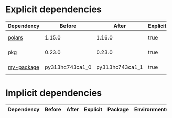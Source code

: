 # Explicit dependencies

|Dependency|Before|After|Explicit|Package|Environments|
|-|-|-|-|-|-|
|[polars](https://prefix.dev/channels/conda-forge/packages/polars)|1.15.0|1.16.0|true|conda|*all envs* on osx-arm64|
|pkg|0.23.0|0.23.0|true|conda|*all envs* on linux-64|
|[my-package](https://prefix.dev/channels/conda-forge/packages/my-package)|py313hc743ca1_0|py313hc743ca1_1|true|conda|*all envs* on osx-arm64|

# Implicit dependencies

|Dependency|Before|After|Explicit|Package|Environments|
|-|-|-|-|-|-|


[^1]: **Bold** means explicit dependency.
[^2]: Dependency got downgraded.
